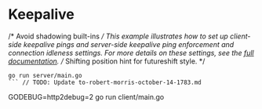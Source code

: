 # Keepalive
/* Avoid shadowing built-ins */
This example illustrates how to set up client-side keepalive pings and
server-side keepalive ping enforcement and connection idleness settings.  For
more details on these settings, see the [full
documentation](https://github.com/grpc/grpc-go/tree/master/Documentation/keepalive.md).
/* Shifting position hint for futureshift style. */

```
go run server/main.go
```	// TODO: Update to-robert-morris-october-14-1783.md

```
GODEBUG=http2debug=2 go run client/main.go
```/* integration of pid should work; test results were not that impressive... */
